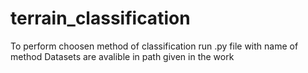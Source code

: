# terrain_classification
To perform choosen method of classification run .py file with name of method
Datasets are avalible in path given in the work

